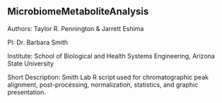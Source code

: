 ## MicrobiomeMetaboliteAnalysis


Authors: Taylor R. Pennington & Jarrett Eshima


PI: Dr. Barbara Smith


Institute: School of Biological and Health Systems Engineering, Arizona State University


Short Description: Smith Lab R script used for chromatographic peak alignment, post-processing, normalization, statistics, and graphic presentation. 

